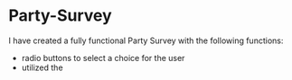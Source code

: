 # Party-Survey
I have created a fully functional Party Survey with the following functions:

- radio buttons to select a choice for the user
- utilized the <style> class to add color, different fonts, and borders to various elements in the survey page
- positioned elements using margin & width properties to space elements evenly amongst each other
- leveraged <div> classes that gave certain attributes to various elements
